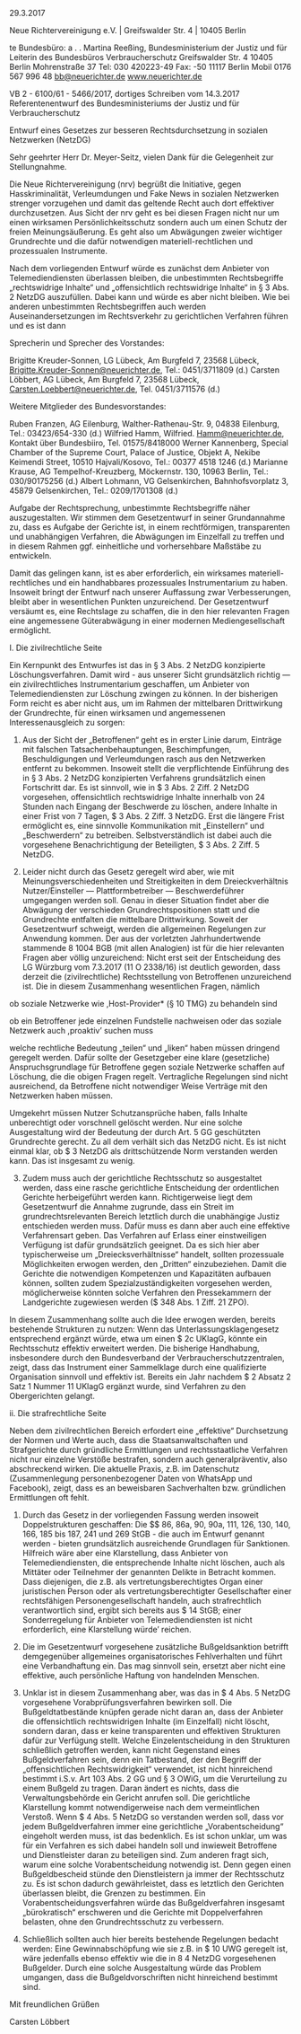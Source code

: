 29.3.2017

Neue Richtervereinigung e.V. | Greifswalder Str. 4 | 10405 Berlin


te
Bundesbüro:
a . .
Martina Reeßing, Bundesministerium der Justiz und für
Leiterin des Bundesbüros
Verbraucherschutz Greifswalder Str. 4
10405 Berlin
Mohrenstraße 37
Tel: 030 420223-49
Fax: -50
11117 Berlin
Mobil 0176 567 996 48
bb@neuerichter.de
www.neuerichter.de

VB 2 - 6100/61 - 5466/2017, dortiges Schreiben vom 14.3.2017 Referentenentwurf des Bundesministeriums der Justiz und für Verbraucherschutz

Entwurf eines Gesetzes zur besseren Rechtsdurchsetzung in sozialen Netzwerken (NetzDG)

Sehr geehrter Herr Dr. Meyer-Seitz,
vielen Dank für die Gelegenheit zur Stellungnahme.

Die Neue Richtervereinigung (nrv) begrüßt die Initiative, gegen Hasskriminalität, Verleumdungen und Fake News in sozialen Netzwerken strenger vorzugehen und damit das geltende Recht auch dort effektiver durchzusetzen. Aus Sicht der nrv geht es bei diesen Fragen nicht nur um einen wirksamen Persönlichkeitsschutz sondern auch um einen Schutz der freien Meinungsäußerung. Es geht also um Abwägungen zweier wichtiger Grundrechte und die dafür notwendigen materiell-rechtlichen und prozessualen Instrumente.

Nach dem vorliegenden Entwurf würde es zunächst dem Anbieter von Telemediendiensten überlassen bleiben, die unbestimmten Rechtsbegriffe „rechtswidrige Inhalte“ und „offensichtlich rechtswidrige Inhalte“ in § 3 Abs. 2 NetzDG auszufüllen. Dabei kann und würde es aber nicht bleiben. Wie bei anderen unbestimmten Rechtsbegriffen auch werden Auseinandersetzungen im Rechtsverkehr zu gerichtlichen Verfahren führen und es ist dann

Sprecherin und Sprecher des Vorstandes:

Brigitte Kreuder-Sonnen, LG Lübeck, Am Burgfeld 7, 23568 Lübeck, Brigitte.Kreuder-Sonnen@neuerichter.de, Tel.: 0451/3711809 (d.) Carsten Löbbert, AG Lübeck, Am Burgfeld 7, 23568 Lübeck, Carsten.Loebbert@neuerichter.de, Tel. 0451/3711576 (d.)

Weitere Mitglieder des Bundesvorstandes:

Ruben Franzen, AG Eilenburg, Walther-Rathenau-Str. 9, 04838 Eilenburg, Tel.: 03423/654-330 (d.)
Wilfried Hamm, Wilfried. Hamm@neuerichter.de, Kontakt über Bundesbiiro, Tel. 01575/8418000
Werner Kannenberg, Special Chamber of the Supreme Court, Palace of Justice, Objekt A, Nekibe Keimendi Street, 10510 Hajvali/Kosovo, Tel.: 00377 4518 1246 (d.)
Marianne Krause, AG Tempelhof-Kreuzberg, Möckernstr. 130, 10963 Berlin, Tel.: 030/90175256 (d.)
Albert Lohmann, VG Gelsenkirchen, Bahnhofsvorplatz 3, 45879 Gelsenkirchen, Tel.: 0209/1701308 (d.)

Aufgabe der Rechtsprechung, unbestimmte Rechtsbegriffe näher auszugestalten. Wir stimmen dem Gesetzentwurf in seiner Grundannahme zu, dass es Aufgabe der Gerichte ist, in einem rechtförmigen, transparenten und unabhängigen Verfahren, die Abwägungen im Einzelfall zu treffen und in diesem Rahmen ggf. einheitliche und vorhersehbare Maßstäbe zu entwickeln.

Damit das gelingen kann, ist es aber erforderlich, ein wirksames materiell-rechtliches und ein handhabbares prozessuales Instrumentarium zu haben. Insoweit bringt der Entwurf nach unserer Auffassung zwar Verbesserungen, bleibt aber in wesentlichen Punkten unzureichend. Der Gesetzentwurf versäumt es, eine Rechtslage zu schaffen, die in den hier relevanten Fragen eine angemessene Güterabwägung in einer modernen Mediengesellschaft ermöglicht.

I. Die zivilrechtliche Seite

Ein Kernpunkt des Entwurfes ist das in § 3 Abs. 2 NetzDG konzipierte Löschungsverfahren. Damit wird - aus unserer Sicht grundsätzlich richtig — ein zivilrechtliches Instrumentarium geschaffen, um Anbieter von Telemediendiensten zur Löschung zwingen zu können. In der bisherigen Form reicht es aber nicht aus, um im Rahmen der mittelbaren Drittwirkung der Grundrechte, für einen wirksamen und angemessenen Interessenausgleich zu sorgen:

1. Aus der Sicht der „Betroffenen“ geht es in erster Linie darum, Einträge mit falschen Tatsachenbehauptungen, Beschimpfungen, Beschuldigungen und Verleumdungen rasch aus den Netzwerken entfernt zu bekommen. Insoweit stellt die verpflichtende Einführung des in
§ 3 Abs. 2 NetzDG konzipierten Verfahrens grundsätzlich einen Fortschritt dar. Es ist sinnvoll, wie in $ 3 Abs. 2 Ziff. 2 NetzDG vorgesehen, offensichtlich rechtswidrige Inhalte innerhalb von 24 Stunden nach Eingang der Beschwerde zu löschen, andere Inhalte in einer Frist von 7 Tagen, $ 3 Abs. 2 Ziff. 3 NetzDG. Erst die längere Frist ermöglicht es, eine sinnvolle Kommunikation mit „Einstellern“ und „Beschwerdern“ zu betreiben. Selbstverständlich ist dabei auch die vorgesehene Benachrichtigung der Beteiligten, $ 3 Abs. 2 Ziff. 5 NetzDG.

2. Leider nicht durch das Gesetz geregelt wird aber, wie mit Meinungsverschiedenheiten und Streitigkeiten in dem Dreieckverhältnis Nutzer/Einsteller — Plattformbetreiber — Beschwerdeführer umgegangen werden soll. Genau in dieser Situation findet aber die Abwägung der verschieden Grundrechtspositionen statt und die Grundrechte entfalten die mittelbare Drittwirkung.
Soweit der Gesetzentwurf schweigt, werden die allgemeinen Regelungen zur Anwendung kommen. Der aus der vorletzten Jahrhundertwende stammende 8 1004 BGB (mit allen Analogien) ist für die hier relevanten Fragen aber völlig unzureichend: Nicht erst seit der Entscheidung des LG Würzburg vom 7.3.2017 (11 O 2338/16) ist deutlich geworden, dass derzeit die (zivilrechtliche) Rechtsstellung von Betroffenen unzureichend ist. Die in diesem Zusammenhang wesentlichen Fragen, nämlich

ob soziale Netzwerke wie ,Host-Provider* (§ 10 TMG) zu behandeln sind 

ob ein Betroffener jede einzelnen Fundstelle nachweisen oder das soziale Netzwerk auch ,proaktiv’ suchen muss

welche rechtliche Bedeutung „teilen“ und „liken“ haben müssen dringend geregelt werden. Dafür sollte der Gesetzgeber eine klare (gesetzliche) Anspruchsgrundlage für Betroffene gegen soziale Netzwerke schaffen auf Löschung, die die obigen Fragen regelt. Vertragliche Regelungen sind nicht ausreichend, da Betroffene nicht notwendiger Weise Verträge mit den Netzwerken haben müssen.

Umgekehrt müssen Nutzer Schutzansprüche haben, falls Inhalte unberechtigt oder vorschnell gelöscht werden. Nur eine solche Ausgestaltung wird der Bedeutung der durch Art. 5 GG geschützten Grundrechte gerecht.
Zu all dem verhält sich das NetzDG nicht. Es ist nicht einmal klar, ob $ 3 NetzDG als drittschützende Norm verstanden werden kann. Das ist insgesamt zu wenig.

3. Zudem muss auch der gerichtliche Rechtsschutz so ausgestaltet werden, dass eine rasche gerichtliche Entscheidung der ordentlichen Gerichte herbeigeführt werden kann. Richtigerweise liegt dem Gesetzentwurf die Annahme zugrunde, dass ein Streit im grundrechtsrelevanten Bereich letztlich durch die unabhängige Justiz entschieden werden muss. Dafür muss es dann aber auch eine effektive Verfahrensart geben. Das Verfahren auf Erlass einer einstweiligen Verfügung ist dafür grundsätzlich geeignet. Da es sich hier aber typischerweise um „Dreiecksverhältnisse“ handelt, sollten prozessuale Möglichkeiten erwogen werden, den „Dritten“ einzubeziehen. Damit die Gerichte die notwendigen Kompetenzen und Kapazitäten aufbauen können, sollten zudem Spezialzuständigkeiten vorgesehen werden, möglicherweise könnten solche Verfahren den Pressekammern der Landgerichte zugewiesen werden ($ 348 Abs. 1 Ziff. 21 ZPO).

In diesem Zusammenhang sollte auch die Idee erwogen werden, bereits bestehende Strukturen zu nutzen: Wenn das Unterlassungsklagengesetz entsprechend ergänzt würde, etwa um einen $ 2c UKlagG, könnte ein Rechtsschutz effektiv erweitert werden. Die bisherige Handhabung, insbesondere durch den Bundesverband der Verbraucherschutzzentralen, zeigt, dass das Instrument einer Sammelklage durch eine qualifizierte Organisation sinnvoll und effektiv ist. Bereits ein Jahr nachdem $ 2 Absatz 2 Satz 1 Nummer 11 UKlagG ergänzt wurde, sind Verfahren zu den Obergerichten gelangt.

ii. Die strafrechtliche Seite

Neben dem zivilrechtlichen Bereich erfordert eine „effektive“ Durchsetzung der Normen und Werte auch, dass die Staatsanwaltschaften und Strafgerichte durch gründliche Ermittlungen und rechtsstaatliche Verfahren nicht nur einzelne Verstöße bestrafen, sondern auch generalpräventiv, also abschreckend wirken. Die aktuelle Praxis, z.B. im Datenschutz (Zusammenlegung personenbezogener Daten von WhatsApp und Facebook), zeigt, dass es an beweisbaren Sachverhalten bzw. gründlichen Ermittlungen oft fehlt.
1. Durch das Gesetz in der vorliegenden Fassung werden insoweit Doppelstrukturen geschaffen: Die $$ 86, 86a, 90, 90a, 111, 126, 130, 140, 166, 185 bis 187, 241 und 269 StGB - die auch im Entwurf genannt werden - bieten grundsätzlich ausreichende Grundlagen für Sanktionen. Hilfreich wäre aber eine Klarstellung, dass Anbieter von Telemediendiensten, die entsprechende Inhalte nicht löschen, auch als Mittäter oder Teilnehmer der genannten Delikte in Betracht kommen. Dass diejenigen, die z.B. als vertretungsberechtigtes Organ einer juristischen Person oder als vertretungsberechtigter Gesellschafter einer rechtsfähigen Personengesellschaft handeln, auch strafrechtlich verantwortlich sind, ergibt sich bereits aus $ 14 StGB; einer Sonderregelung für Anbieter von Telemediendiensten ist nicht erforderlich, eine Klarstellung würde’ reichen.

2. Die im Gesetzentwurf vorgesehene zusätzliche Bußgeldsanktion betrifft demgegenüber allgemeines organisatorisches Fehlverhalten und führt eine Verbandhaftung ein. Das mag sinnvoll sein, ersetzt aber nicht eine effektive, auch persönliche Haftung von handelnden Menschen.

3. Unklar ist in diesem Zusammenhang aber, was das in $ 4 Abs. 5 NetzDG vorgesehene Vorabprüfungsverfahren bewirken soll. Die Bußgeldtatbestände knüpfen gerade nicht daran an, dass der Anbieter die offensichtlich rechtswidrigen Inhalte (im Einzelfall) nicht löscht, sondern daran, dass er keine transparenten und effektiven Strukturen dafür zur Verfügung stellt. Welche Einzelentscheidung in den Strukturen schließlich getroffen werden, kann nicht Gegenstand eines Bußgeldverfahren sein, denn ein Tatbestand, der den Begriff der „offensichtlichen Rechtswidrigkeit“ verwendet, ist nicht hinreichend bestimmt i.S.v. Art 103 Abs. 2 GG und § 3 OWiG, um die Verurteilung zu einem Bußgeld zu tragen. Daran ändert es nichts, dass die Verwaltungsbehörde ein Gericht anrufen soll. Die gerichtliche Klarstellung kommt notwendigerweise nach dem vermeintlichen Verstoß.
Wenn $ 4 Abs. 5 NetzDG so verstanden werden soll, dass vor jedem Bußgeldverfahren immer eine gerichtliche „Vorabentscheidung“ eingeholt werden muss, ist das bedenklich. Es ist schon unklar, um was für ein Verfahren es sich dabei handeln soll und inwieweit Betroffene und Dienstleister daran zu beteiligen sind. Zum anderen fragt sich, warum eine solche Vorabentscheidung notwendig ist. Denn gegen einen Bußgeldbescheid stünde den Dienstleistern ja immer der Rechtsschutz zu. Es ist schon dadurch gewährleistet, dass es letztlich den Gerichten überlassen bleibt, die Grenzen zu bestimmen. Ein Vorabentscheidungsverfahren würde das Bußgeldverfahren insgesamt „bürokratisch“ erschweren und die Gerichte mit Doppelverfahren belasten, ohne den Grundrechtsschutz zu verbessern.

4. Schließlich sollten auch hier bereits bestehende Regelungen bedacht werden: Eine Gewinnabschöpfung wie sie z.B. in $ 10 UWG geregelt ist, wäre jedenfalls ebenso effektiv wie die in 8 4 NetzDG vorgesehenen Bußgelder. Durch eine solche Ausgestaltung würde das Problem umgangen, dass die Bußgeldvorschriften nicht hinreichend bestimmt sind.

Mit freundlichen Grüßen

Carsten Löbbert

